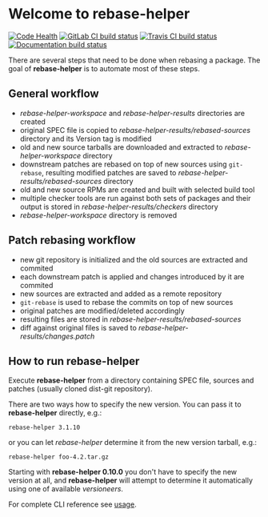 # Welcome to rebase-helper

[![Code Health](https://landscape.io/github/phracek/rebase-helper/master/landscape.svg?style=flat)](https://landscape.io/github/phracek/rebase-helper/master) [![GitLab CI build status](https://gitlab.com/rebase-helper/rebase-helper/badges/master/build.svg)](https://gitlab.com/rebase-helper/rebase-helper/commits/master) [![Travis CI build status](https://travis-ci.org/rebase-helper/rebase-helper.svg?branch=master)](https://travis-ci.org/rebase-helper/rebase-helper) [![Documentation build status](https://readthedocs.org/projects/rebase-helper/badge/?version=latest)](https://readthedocs.org/projects/rebase-helper)

There are several steps that need to be done when rebasing a package. The goal of **rebase-helper** is to automate most of these steps.


## General workflow
- *rebase-helper-workspace* and *rebase-helper-results* directories are created
- original SPEC file is copied to *rebase-helper-results/rebased-sources* directory and its Version tag is modified
- old and new source tarballs are downloaded and extracted to *rebase-helper-workspace* directory
- downstream patches are rebased on top of new sources using `git-rebase`, resulting modified patches are saved to *rebase-helper-results/rebased-sources* directory
- old and new source RPMs are created and built with selected build tool
- multiple checker tools are run against both sets of packages and their output is stored in *rebase-helper-results/checkers* directory
- *rebase-helper-workspace* directory is removed


## Patch rebasing workflow
- new git repository is initialized and the old sources are extracted and commited
- each downstream patch is applied and changes introduced by it are commited
- new sources are extracted and added as a remote repository
- `git-rebase` is used to rebase the commits on top of new sources
- original patches are modified/deleted accordingly
- resulting files are stored in *rebase-helper-results/rebased-sources*
- diff against original files is saved to *rebase-helper-results/changes.patch*


## How to run rebase-helper

Execute **rebase-helper** from a directory containing SPEC file, sources and patches (usually cloned dist-git repository).

There are two ways how to specify the new version. You can pass it to **rebase-helper** directly, e.g.:

`rebase-helper 3.1.10`

or you can let *rebase-helper* determine it from the new version tarball, e.g.:

`rebase-helper foo-4.2.tar.gz`

Starting with **rebase-helper 0.10.0** you don't have to specify the new version at all, and **rebase-helper** will attempt to determine it automatically using one of available *versioneers*.

For complete CLI reference see [usage](https://rebase-helper.readthedocs.io/en/latest/user_guide/usage.html).
